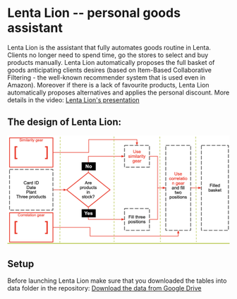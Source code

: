 # Lenta Lion -- personal goods assistant

Lenta Lion is the assistant that fully automates goods routine in Lenta. Clients no longer need to spend time, go the stores to select and buy products manually. Lenta Lion automatically proposes the full basket of goods anticipating clients desires (based on Item-Based Collaborative Filtering - the well-known recommender system that is used even in Amazon). Moreover if there is a lack of favourite products, Lenta Lion automatically proposes alternatives and applies the personal discount. More details in the video: [Lenta Lion's presentation](https://www.youtube.com/watch?v=s2306j6BAc8&feature=youtu.be)

## The design of Lenta Lion: 

![Design of the Lenta Lion](img/lenta_lion_design.png)

## Setup

Before launching Lenta Lion make sure that you downloaded the tables into data folder in the repository: [Download the data from Google Drive](https://drive.google.com/file/d/1ad1lk0v1cKAaoMVaVcMvLkmqnw_b5LMC/view?usp=sharing)
